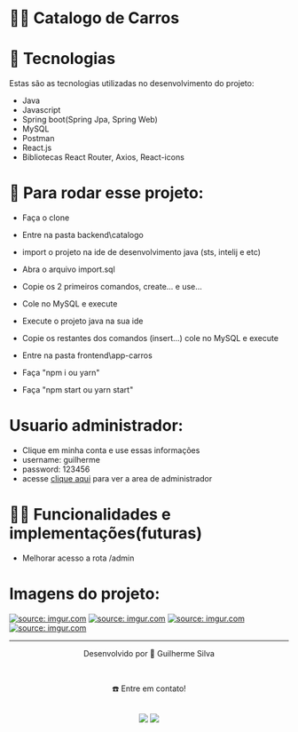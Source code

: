 
# 👷🏻 Catalogo de Carros

# 🚀 Tecnologias
Estas são as tecnologias utilizadas no desenvolvimento do projeto:

- Java
- Javascript
- Spring boot(Spring Jpa, Spring Web)
- MySQL
- Postman
- React.js
- Bibliotecas React Router, Axios, React-icons


# 💙 Para rodar esse projeto:
- Faça o clone
- Entre na pasta backend\catalogo
- import o projeto na ide de desenvolvimento java (sts, intelij e etc)
- Abra o arquivo import.sql
- Copie os 2 primeiros comandos, create... e use...
- Cole no MySQL e execute
- Execute o projeto java na sua ide
- Copie os restantes dos comandos (insert...) cole no MySQL e execute

- Entre na pasta frontend\app-carros
- Faça "npm i ou yarn"
- Faça "npm start ou yarn start"

# Usuario administrador:
- Clique em minha conta e use essas informações
- username: guilherme
- password: 123456
- acesse <a target="_blank" href="http://localhost:3000/admin">clique aqui</a>  para ver a area de administrador

# 🤳🏻 Funcionalidades e implementações(futuras)

-  Melhorar acesso a rota /admin

# Imagens do projeto:

<a href="https://imgur.com/xfyRZke"><img src="https://i.imgur.com/xfyRZke.png" title="source: imgur.com" /></a>
<a href="https://imgur.com/Gwu15D7"><img src="https://i.imgur.com/Gwu15D7.png" title="source: imgur.com" /></a>
<a href="https://imgur.com/zjwYLwZ"><img src="https://i.imgur.com/zjwYLwZ.png" title="source: imgur.com" /></a>
<a href="https://imgur.com/E6T6rJw"><img src="https://i.imgur.com/E6T6rJw.png" title="source: imgur.com" /></a>

________________________________________________________________________________________________________________________________________________________________________________
<div align="center">
  <p>Desenvolvido por 💙 Guilherme Silva</p> <br>
  <p>☎️ Entre em contato!<p> <br>
  <a href = "mailto:guilherme.silva7930@gmail.com"><img src="https://img.shields.io/badge/Gmail-D14836?style=for-the-badge&logo=gmail&logoColor=white" target="_blank"></a>
  <a display="flex" text-align="center" href="https://www.linkedin.com/in/guilhermesilva2/" target="_blank"><img src="https://img.shields.io/badge/-LinkedIn-%230077B5?style=for-the-badge&logo=linkedin&logoColor=white" target="_blank"></a> 
</div>
